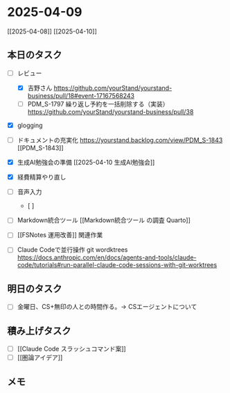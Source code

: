 # 2025-04-09

[[2025-04-08]] [[2025-04-10]]

## 本日のタスク

- [ ] レビュー
  - [x] 吉野さん https://github.com/yourStand/yourstand-business/pull/18#event-17167568243
  - [ ] PDM_S-1797 繰り返し予約を一括削除する（実装） https://github.com/yourStand/yourstand-business/pull/38
- [x] glogging

- [ ] ドキュメントの充実化 https://yourstand.backlog.com/view/PDM_S-1843 [[PDM_S-1843]]

- [x] 生成AI勉強会の準備 [[2025-04-10 生成AI勉強会]]
- [x] 経費精算やり直し

- [ ] 音声入力
	- [ ] 
- [ ] Markdown統合ツール [[Markdown統合ツール の調査 Quarto]]
- [ ] [[FSNotes 運用改善]] 関連作業
- [ ] Claude Codeで並行操作 git wordktrees https://docs.anthropic.com/en/docs/agents-and-tools/claude-code/tutorials#run-parallel-claude-code-sessions-with-git-worktrees

## 明日のタスク

- [ ] 金曜日、CS+無印の人との時間作る。-> CSエージェントについて

## 積み上げタスク

- [ ] [[Claude Code スラッシュコマンド案]]
- [ ] [[圏論アイデア]]

## メモ